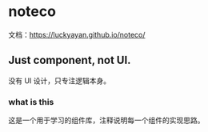# noteco

文档：https://luckyayan.github.io/noteco/

## Just component, not UI.

没有 UI 设计，只专注逻辑本身。

### what is this

这是一个用于学习的组件库，注释说明每一个组件的实现思路。
